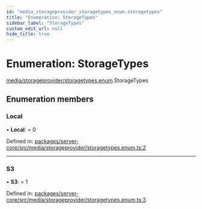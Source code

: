 ```yaml
---
id: "media_storageprovider_storagetypes_enum.storagetypes"
title: "Enumeration: StorageTypes"
sidebar_label: "StorageTypes"
custom_edit_url: null
hide_title: true
---
```


# Enumeration: StorageTypes

[media/storageprovider/storagetypes.enum](../modules/media_storageprovider_storagetypes_enum.md).StorageTypes

## Enumeration members

### Local

• **Local**: = 0

Defined in: [packages/server-core/src/media/storageprovider/storagetypes.enum.ts:2](https://github.com/xr3ngine/xr3ngine/blob/2d83606b6/packages/server-core/src/media/storageprovider/storagetypes.enum.ts#L2)

___

### S3

• **S3**: = 1

Defined in: [packages/server-core/src/media/storageprovider/storagetypes.enum.ts:3](https://github.com/xr3ngine/xr3ngine/blob/2d83606b6/packages/server-core/src/media/storageprovider/storagetypes.enum.ts#L3)
